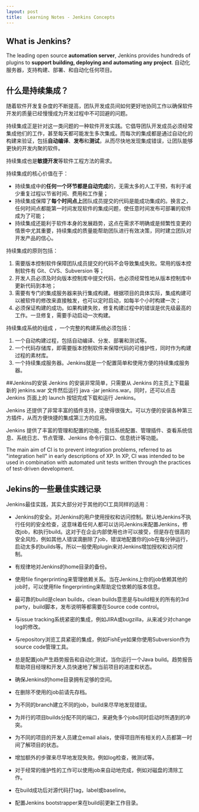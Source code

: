 ```yaml
---
layout: post
title:  Learning Notes - Jenkins Concepts
---
```


## What is Jenkins?
The leading open source **automation server**, Jenkins provides hundreds of plugins to **support building, deploying and automating any project**.  自动化服务器，支持构建、部署、和自动化任何项目。

## 什么是持续集成？
随着软件开发复杂度的不断提高，团队开发成员间如何更好地协同工作以确保软件开发的质量已经慢慢成为开发过程中不可回避的问题。

持续集成正是针对这一类问题的一种软件开发实践。它倡导团队开发成员必须经常集成他们的工作，甚至每天都可能发生多次集成。而每次的集成都是通过自动化的构建来验证，包括**自动编译**、**发布**和**测试**，从而尽快地发现集成错误，让团队能够更快的开发内聚的软件。

持续集成也是**敏捷开发**等软件工程方法的需求。

持续集成的核心价值在于：
- 持续集成中的**任何一个环节都是自动完成**的，无需太多的人工干预，有利于减少重复过程以节省时间、费用和工作量；
- 持续集成保障了**每个时间点上**团队成员提交的代码是能成功集成的。换言之，任何时间点都能第一时间发现软件的集成问题，使任意时间发布可部署的软件成为了可能；
- 持续集成还能利于软件本身的发展趋势，这点在需求不明确或是频繁性变更的情景中尤其重要，持续集成的质量能帮助团队进行有效决策，同时建立团队对开发产品的信心。

持续集成的原则包括：
1. 需要版本控制软件保障团队成员提交的代码不会导致集成失败。常用的版本控制软件有  Git、CVS、Subversion 等；
2. 开发人员必须及时向版本控制库中提交代码，也必须经常性地从版本控制库中更新代码到本地；
3. 需要有专门的集成服务器来执行集成构建。根据项目的具体实际，集成构建可以被软件的修改来直接触发，也可以定时启动，如每半个小时构建一次；
4. 必须保证构建的成功。如果构建失败，修复构建过程中的错误是优先级最高的工作。一旦修复，需要手动启动一次构建。

持续集成系统的组成 ，一个完整的构建系统必须包括：
1. 一个自动构建过程，包括自动编译、分发、部署和测试等。
2. 一个代码存储库，即需要版本控制软件来保障代码的可维护性，同时作为构建过程的素材库。
3. 一个持续集成服务器。Jenkins就是一个配置简单和使用方便的持续集成服务器。

##Jenkins的安装
Jenkins 的安装非常简单，只需要从 Jenkins 的主页上下载最新的 jenkins.war 文件然后运行 java -jar jenkins.war。同时，还可以点击 Jenkins 页面上的 launch 按钮完成下载和运行 Jenkins。

Jenkins 还提供了非常丰富的插件支持，这使得很强大。可以方便的安装各种第三方插件，从而方便快捷的集成第三方的应用。

Jenkins 提供了丰富的管理和配置的功能，包括系统配置、管理插件、查看系统信息、系统日志、节点管理、Jenkins 命令行窗口、信息统计等功能。

The main aim of CI is to prevent integration problems, referred to as "integration hell" in early descriptions of XP. In XP, CI was intended to be used in combination with automated unit tests written through the practices of test-driven development.


## Jekins的一些最佳实践记录
Jenkins最佳实践，其实大部分对于其他的CI工具同样的适用：

* Jenkins的安全。对Jenkins的用户使用授权和访问控制。默认地Jenkins不执行任何的安全检查，这意味着任何人都可以访问Jenkins来配置Jenkins，修改job，和执行build。这对于在企业内部使用也许可以接受，但是存在很高的安全风险，例如其他人错误滴删除了job，错误地配置你的job在每分钟运行，启动太多的builds等。所以一般使用plugin来对Jenkins增加授权和访问控制。

* 有规律地对Jenkins的home目录的备份。

* 使用file fingerprinting来管理依赖关系。当在Jenkins上你的job依赖其他的job时，可以使用file fingerprinting来帮助定位依赖的版本信息。

* 最可靠的build是clean builds，clean builds意思是与build相关的所有的3rd party，build脚本，发布说明等都需要在Source code control。

* 与issue tracking系统紧密的集成，例如JIRA或bugzilla，从来减少对change log的修改。

* 与repository浏览工具紧密的集成，例如FishEye如果你使用Subversion作为source code管理工具。

* 总是配置job产生趋势报告和自动化测试，当你运行一个Java build。趋势报告帮助项目经理和开发人员快速地了解当前项目的进度和状态。

* 确保Jenkins的home目录拥有足够的空间。

* 在删除不使用的job前请先存档。

* 为不同的branch建立不同的job，build来尽早地发现错误。

* 为并行的项目builds分配不同的端口，来避免多个jobs同时启动时所遇到的冲突。

* 为不同的项目的开发人员建立email aliais，使得项目所有相关的人员都第一时间了解项目的状态。

* 增加额外的步骤来尽早地发现失败。例如log检查，微测试等。

* 对于经常的维护性的工作可以使用job来自动地完成，例如对磁盘的清除工作。

* 在build成功后对源代码打tag，label或baseline。

* 配置Jenkins bootstrapper来在build前更新工作目录。